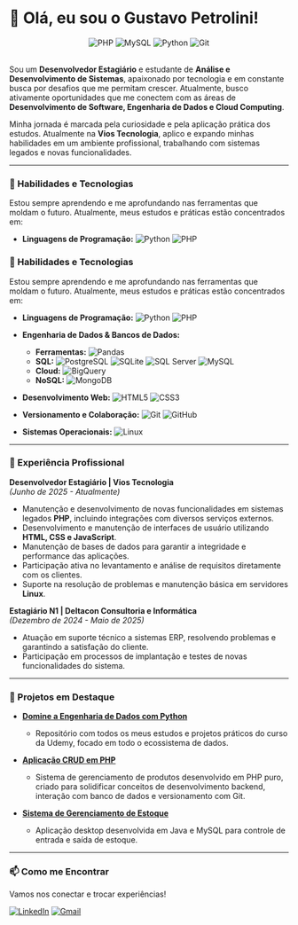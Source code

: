 # 👋 Olá, eu sou o Gustavo Petrolini!

<div align="center">
  <img src="https://img.shields.io/badge/PHP-777BB4?style=for-the-badge&logo=php&logoColor=white" alt="PHP"/>
  <img src="https://img.shields.io/badge/MySQL-005C84?style=for-the-badge&logo=mysql&logoColor=white" alt="MySQL"/>
  <img src="https://img.shields.io/badge/Python-3776AB?style=for-the-badge&logo=python&logoColor=white" alt="Python"/>
  <img src="https://img.shields.io/badge/GIT-F05032?style=for-the-badge&logo=git&logoColor=white" alt="Git"/>
</div>

<br>

Sou um **Desenvolvedor Estagiário** e estudante de **Análise e Desenvolvimento de Sistemas**, apaixonado por tecnologia e em constante busca por desafios que me permitam crescer. Atualmente, busco ativamente oportunidades que me conectem com as áreas de **Desenvolvimento de Software, Engenharia de Dados e Cloud Computing**.

Minha jornada é marcada pela curiosidade e pela aplicação prática dos estudos. Atualmente na **Vios Tecnologia**, aplico e expando minhas habilidades em um ambiente profissional, trabalhando com sistemas legados e novas funcionalidades.

---

### 🚀 Habilidades e Tecnologias

Estou sempre aprendendo e me aprofundando nas ferramentas que moldam o futuro. Atualmente, meus estudos e práticas estão concentrados em:

* **Linguagens de Programação:**
    ![Python](https://img.shields.io/badge/Python-3776AB?style=for-the-badge&logo=python&logoColor=white)
    ![PHP](https://img.shields.io/badge/PHP-777BB4?style=for-the-badge&logo=php&logoColor=white)

### 🚀 Habilidades e Tecnologias

Estou sempre aprendendo e me aprofundando nas ferramentas que moldam o futuro. Atualmente, meus estudos e práticas estão concentrados em:

* **Linguagens de Programação:**
    <img src="https://img.shields.io/badge/Python-3776AB?style=for-the-badge&logo=python&logoColor=white" alt="Python"/>
    <img src="https://img.shields.io/badge/PHP-777BB4?style=for-the-badge&logo=php&logoColor=white" alt="PHP"/>

* **Engenharia de Dados & Bancos de Dados:**
    * **Ferramentas:** <img src="https://img.shields.io/badge/Pandas-150458?style=for-the-badge&logo=pandas&logoColor=white" alt="Pandas"/>
    * **SQL:** <img src="https://img.shields.io/badge/PostgreSQL-316192?style=for-the-badge&logo=postgresql&logoColor=white" alt="PostgreSQL"/>
        <img src="https://img.shields.io/badge/SQLite-07405E?style=for-the-badge&logo=sqlite&logoColor=white" alt="SQLite"/>
        <img src="https://img.shields.io/badge/Microsoft%20SQL%20Server-CC2927?style=for-the-badge&logo=microsoftsqlserver&logoColor=white" alt="SQL Server"/>
        <img src="https://img.shields.io/badge/MySQL-005C84?style=for-the-badge&logo=mysql&logoColor=white" alt="MySQL"/>
    * **Cloud:**
        <img src="https://img.shields.io/badge/Google%20BigQuery-4285F4?style=for-the-badge&logo=googlebigquery&logoColor=white" alt="BigQuery"/>
    * **NoSQL:**
        <img src="https://img.shields.io/badge/MongoDB-4EA94B?style=for-the-badge&logo=mongodb&logoColor=white" alt="MongoDB"/>

* **Desenvolvimento Web:**
    <img src="https://img.shields.io/badge/HTML5-E34F26?style=for-the-badge&logo=html5&logoColor=white" alt="HTML5"/>
    <img src="https://img.shields.io/badge/CSS3-1572B6?style=for-the-badge&logo=css3&logoColor=white" alt="CSS3"/>

* **Versionamento e Colaboração:**
    <img src="https://img.shields.io/badge/GIT-F05032?style=for-the-badge&logo=git&logoColor=white" alt="Git"/>
    <img src="https://img.shields.io/badge/GitHub-181717?style=for-the-badge&logo=github&logoColor=white" alt="GitHub"/>

* **Sistemas Operacionais:**
    <img src="https://img.shields.io/badge/Linux-FCC624?style=for-the-badge&logo=linux&logoColor=black" alt="Linux"/>

---

### 💼 Experiência Profissional

**Desenvolvedor Estagiário | Vios Tecnologia** <br>
*(Junho de 2025 - Atualmente)*
* Manutenção e desenvolvimento de novas funcionalidades em sistemas legados **PHP**, incluindo integrações com diversos serviços externos.
* Desenvolvimento e manutenção de interfaces de usuário utilizando **HTML, CSS e JavaScript**.
* Manutenção de bases de dados para garantir a integridade e performance das aplicações.
* Participação ativa no levantamento e análise de requisitos diretamente com os clientes.
* Suporte na resolução de problemas e manutenção básica em servidores **Linux**.

**Estagiário N1 | Deltacon Consultoria e Informática** <br>
*(Dezembro de 2024 - Maio de 2025)*
* Atuação em suporte técnico a sistemas ERP, resolvendo problemas e garantindo a satisfação do cliente.
* Participação em processos de implantação e testes de novas funcionalidades do sistema.

---

### 📂 Projetos em Destaque

* **[Domine a Engenharia de Dados com Python](https://github.com/GPetrolini/Data-Engineer-With-Python)**
    * Repositório com todos os meus estudos e projetos práticos do curso da Udemy, focado em todo o ecossistema de dados.

* **[Aplicação CRUD em PHP](https://github.com/GPetrolini/ItensGamer-CRUD-PHP)**
    * Sistema de gerenciamento de produtos desenvolvido em PHP puro, criado para solidificar conceitos de desenvolvimento backend, interação com banco de dados e versionamento com Git.

* **[Sistema de Gerenciamento de Estoque](https://github.com/GPetrolini/Stock-Management-System)**
    * Aplicação desktop desenvolvida em Java e MySQL para controle de entrada e saída de estoque.

---

### 📫 Como me Encontrar

Vamos nos conectar e trocar experiências!

<a href="https://www.linkedin.com/in/gustavo-petrolini-885080213/" target="_blank"><img src="https://img.shields.io/badge/LinkedIn-0077B5?style=for-the-badge&logo=linkedin&logoColor=white" alt="LinkedIn"></a>
<a href="mailto:guspetrolini@gmail.com"><img src="https://img.shields.io/badge/Gmail-D14836?style=for-the-badge&logo=gmail&logoColor=white" alt="Gmail"></a>
